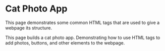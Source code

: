 # Cat Photo App

This page demonstrates some common HTML tags that are used to give a webpage its structure.

This page builds a cat photo app. Demonstrating how to use HTML tags to add photos, buttons, and other elements to the webpage.